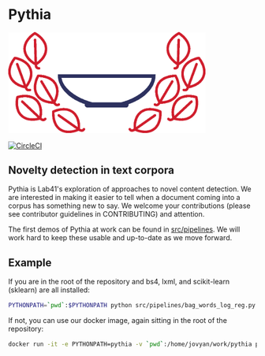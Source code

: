 # Pythia

<img src="assets/pythia_logo.png" width="400" alt="pythia logo" />

[![CircleCI](https://circleci.com/gh/Lab41/pythia.svg?style=svg)](https://circleci.com/gh/Lab41/pythia)

## Novelty detection in text corpora

Pythia is Lab41's exploration of approaches to novel content detection. We are interested in making it easier to tell when a document coming into a corpus has something new to say.
We welcome your contributions (please see contributor guidelines in CONTRIBUTING) and attention.

The first demos of Pythia at work can be found in [src/pipelines](src/pipelines). We will work hard to keep these usable and up-to-date as we move forward.

## Example

If you are in the root of the repository and bs4, lxml, and scikit-learn (sklearn) are all installed:

```sh
PYTHONPATH=`pwd`:$PYTHONPATH python src/pipelines/bag_words_log_reg.py
```

If not, you can use our docker image, again sitting in the root of the repository:

```sh
docker run -it -e PYTHONPATH=pythia -v `pwd`:/home/jovyan/work/pythia pcallier/pythia sh -c 'conda install -y lxml && python pythia/src/pipelines/bag_words_log_reg.py'
```
